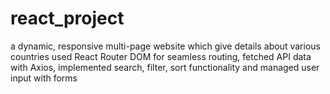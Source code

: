 # react_project
 a dynamic, responsive multi-page website which give details about various countries
 used React Router DOM for seamless routing, fetched API data with Axios, implemented search, filter, sort functionality and managed user input with forms
